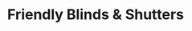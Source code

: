 ---
title: "Friendly Blinds & Shutters"
url: /fulshear/friendly-blinds-and-shutters/
shop: window blind
---